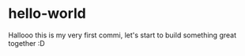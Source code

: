# hello-world
Hallooo this is my very first commi, let's start to build something great together :D
